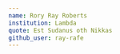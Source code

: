 ```yaml
---
name: Rory Ray Roberts
institution: Lambda
quote: Est Sudanus oth Nikkas
github_user: ray-rafe
---
```

